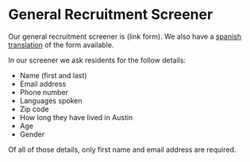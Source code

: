 # General Recruitment Screener

Our general recruitment screener is (link form). We also have a [spanish translation](https://docs.google.com/forms/d/e/1FAIpQLSfjG1wxPhaj2tD-2mBk\_8UKDMQ4MUW7VPjzLzQQEDC6SpNY7w/viewform?usp=sf\_link) of the form available.

In our screener we ask residents for the follow details:

* Name (first and last)
* Email address
* Phone number
* Languages spoken
* Zip code
* How long they have lived in Austin
* Age
* Gender

Of all of those details, only first name and email address are required.

